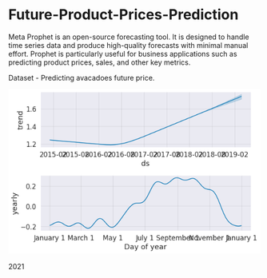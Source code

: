 # Future-Product-Prices-Prediction

Meta Prophet is an open-source forecasting tool. It is designed to handle time series data and produce high-quality forecasts with minimal manual effort. Prophet is particularly useful for business applications such as predicting product prices, sales, and other key metrics.

Dataset - Predicting avacadoes future price.

![Prediction](Unknown.png)

2021
